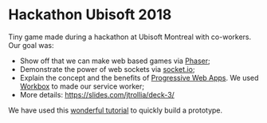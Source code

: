 # Hackathon Ubisoft 2018

Tiny game made during a hackathon at Ubisoft Montreal with co-workers. Our goal was:

* Show off that we can make web based games via [Phaser](https://phaser.io/);
* Demonstrate the power of web sockets via [socket.io](https://socket.io/);
* Explain the concept and the benefits of [Progressive Web Apps](https://developers.google.com/web/progressive-web-apps/). We used [Workbox](https://developers.google.com/web/tools/workbox/) to made our service worker;
* More details: https://slides.com/jtrollia/deck-3/

We have used this [wonderful tutorial](https://gamedevacademy.org/create-a-basic-multiplayer-game-in-phaser-3-with-socket-io-part-1/) to quickly build a prototype.
